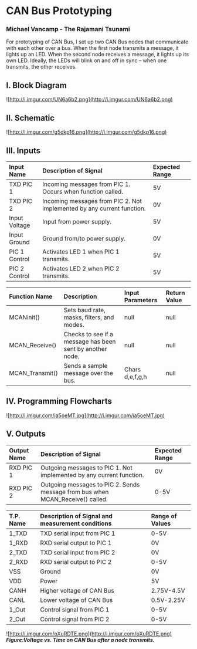 # CAN Bus Prototyping #
### Michael Vancamp - The Rajamani Tsunami ###



For prototyping of CAN Bus, I set up two CAN Bus nodes that communicate with each other over a bus. When the first node transmits a message, it lights up an LED. When the second node
receives a message, it lights up its own LED. Ideally, the LEDs will blink on and off in sync –
when one transmits, the other receives.

## I. Block Diagram ##

![http://i.imgur.com/UN6a6b2.png](http://i.imgur.com/UN6a6b2.png)

## II. Schematic ##

![http://i.imgur.com/g5dkp16.png](http://i.imgur.com/g5dkp16.png)

## III. Inputs ##
|**Input Name**|**Description of Signal**|**Expected Range**|
|:-------------|:------------------------|:-----------------|
|TXD PIC 1|Incoming messages from PIC 1. Occurs when function called.|5V|
|TXD PIC 2|Incoming messages from PIC 2. Not implemented by any current function.|0V|
|Input Voltage|Input from power supply.|5V|
|Input Ground|Ground from/to power supply.|0V|
|PIC 1 Control|Activates LED 1 when PIC 1 transmits.|5V|
|PIC 2 Control|Activates LED 2 when PIC 2 transmits.|5V|

|**Function Name**|**Description**|**Input Parameters**|**Return Value**|
|:----------------|:--------------|:-------------------|:---------------|
|MCANinit()|Sets baud rate, masks, filters, and modes.|null|null|
|MCAN\_Receive()|Checks to see if a message has been sent by another node.|null|null|
|MCAN\_Transmit()|Sends a sample message over the bus.|Chars d,e,f,g,h|null|

## IV. Programming Flowcharts ##

![http://i.imgur.com/ia5oeMT.jpg](http://i.imgur.com/ia5oeMT.jpg)

## V. Outputs ##
|**Output Name**|**Description of Signal**|**Expected Range**|
|:--------------|:------------------------|:-----------------|
|RXD PIC 1|Outgoing messages to PIC 1. Not implemented by any current function.|0V|
|RXD PIC 2|Outgoing messages to PIC 2. Sends message from bus when MCAN\_Receive() called.|0-5V|


|**T.P. Name**|**Description of Signal and measurement conditions**|**Range of Values**|
|:------------|:---------------------------------------------------|:------------------|
|1\_TXD|TXD serial input from PIC 1|0-5V|
|1\_RXD|RXD serial output to PIC 1|0V|
|2\_TXD|TXD serial input from PIC 2|0V|
|2\_RXD|RXD serial output to PIC 2|0-5V|
|VSS|Ground|0V|
|VDD|Power|5V|
|CANH|Higher voltage of CAN Bus|2.75V-4.5V|
|CANL|Lower voltage of CAN Bus|0.5V-2.25V|
|1\_Out|Control signal from PIC 1|0-5V|
|2\_Out|Control signal from PIC 2|0-5V|

![http://i.imgur.com/oXuRDTE.png](http://i.imgur.com/oXuRDTE.png)
_**Figure:Voltage vs. Time on CAN Bus after a node transmits.**_